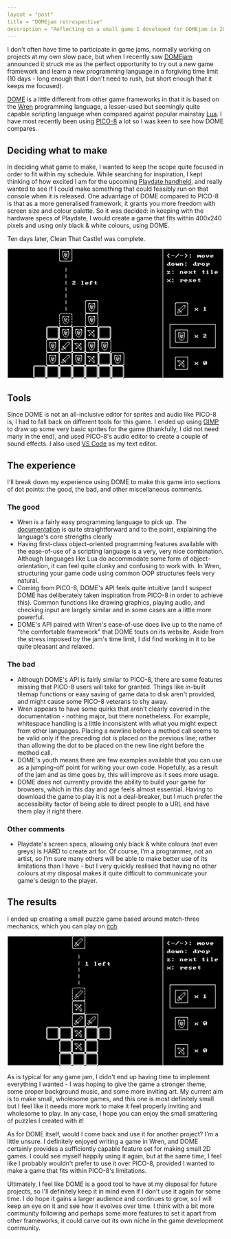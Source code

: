 ```yaml
---
layout = "post"
title = "DOMEjam retrospective"
description = "Reflecting on a small game I developed for DOMEjam in 2020."
---
```


I don't often have time to participate in game jams, normally working on projects at my own slow pace, but when I recently saw [DOMEjam](https://itch.io/jam/domejam) announced it struck me as the perfect opportunity to try out a new game framework and learn a new programming language in a forgiving time limit (10 days - long enough that I don't need to rush, but short enough that it keeps me focused).

[DOME](https://domeengine.com/) is a little different from other game frameworks in that it is based on the [Wren](http://wren.io/) programming language, a lesser-used but seemingly quite capable scripting language when compared against popular mainstay [Lua](https://www.lua.org/). I have most recently been using [PICO-8](https://www.lexaloffle.com/pico-8.php) a lot so I was keen to see how DOME compares.

## Deciding what to make

In deciding what game to make, I wanted to keep the scope quite focused in order to fit within my schedule. While searching for inspiration, I kept thinking of how excited I am for the upcoming [Playdate handheld](https://play.date/), and really wanted to see if I could make something that could feasibly run on that console when it is released. One advantage of DOME compared to PICO-8 is that as a more generalised framework, it grants you more freedom with screen size and colour palette. So it was decided: in keeping with the hardware specs of Playdate, I would create a game that fits within 400x240 pixels and using only black & white colours, using DOME.

Ten days later, Clean That Castle! was complete.

![](/assets/images/ctc/screenshot01.png)

## Tools

Since DOME is not an all-inclusive editor for sprites and audio like PICO-8 is, I had to fall back on different tools for this game. I ended up using [GIMP](https://www.gimp.org/) to draw up some very basic sprites for the game (thankfully, I did not need many in the end), and used PICO-8's audio editor to create a couple of sound effects. I also used [VS Code](https://code.visualstudio.com/) as my text editor.

## The experience

I'll break down my experience using DOME to make this game into sections of dot points: the good, the bad, and other miscellaneous comments.

### The good

- Wren is a fairly easy programming language to pick up. The [documentation](http://wren.io/syntax.html) is quite straightforward and to the point, explaining the language's core strengths clearly
- Having first-class object-oriented programming features available with the ease-of-use of a scripting language is a very, very nice combination. Although languages like Lua do accommodate some form of object-orientation, it can feel quite clunky and confusing to work with. In Wren, structuring your game code using common OOP structures feels very natural.
- Coming from PICO-8, DOME's API feels quite intuitive (and I suspect DOME has deliberately taken inspiration from PICO-8 in order to achieve this). Common functions like drawing graphics, playing audio, and checking input are largely similar and in some cases are a little more powerful.
- DOME's API paired with Wren's ease-of-use does live up to the name of "the comfortable framework" that DOME touts on its website. Aside from the stress imposed by the jam's time limit, I did find working in it to be quite pleasant and relaxed.

### The bad

- Although DOME's API is fairly similar to PICO-8, there are some  features missing that PICO-8 users will take for granted. Things like in-built tilemap functions or easy saving of game data to disk aren't provided, and might cause some PICO-8 veterans to shy away.
- Wren appears to have some quirks that aren't clearly covered in the documentation - nothing major, but there nonetheless. For example, whitespace handling is a little inconsistent with what you might expect from other languages. Placing a newline before a method call seems to be valid only if the preceding dot is placed on the previous line; rather than allowing the dot to be placed on the new line right before the method call.
- DOME's youth means there are few examples available that you can use as a jumping-off point for writing your own code. Hopefully, as a result of the jam and as time goes by, this will improve as it sees more usage.
- DOME does not currently provide the ability to build your game for browsers, which in this day and age feels almost essential. Having to download the game to play it is not a deal-breaker, but I much prefer the accessibility factor of being able to direct people to a URL and have them play it right there.

### Other comments

- Playdate's screen specs, allowing only black & white colours (not even greys) is HARD to create art for. Of course, I'm a programmer, not an artist, so I'm sure many others will be able to make better use of its limitations than I have - but I very quickly realised that having no other colours at my disposal makes it quite difficult to communicate your game's design to the player.

## The results

I ended up creating a small puzzle game based around match-three mechanics, which you can play on [itch](https://magspinner.itch.io/clean-that-castle).

![](/assets/images/ctc/screenshot02.png)

As is typical for any game jam, I didn't end up having time to implement everything I wanted - I was hoping to give the game a stronger theme, some proper background music, and some more inviting art. My current aim is to make small, wholesome games, and this one is most definitely small but I feel like it needs more work to make it feel properly inviting and wholesome to play. In any case, I hope you can enjoy the small smattering of puzzles I created with it!

As for DOME itself, would I come back and use it for another project? I'm a little unsure. I definitely enjoyed writing a game in Wren, and DOME certainly provides a sufficiently capable feature set for making small 2D games. I could see myself happily using it again, but at the same time, I feel like I probably wouldn't prefer to use it over PICO-8, provided I wanted to make a game that fits within PICO-8's limitations.

Ultimately, I feel like DOME is a good tool to have at my disposal for future projects, so I'll definitely keep it in mind even if I don't use it again for some time. I do hope it gains a larger audience and continues to grow, so I will keep an eye on it and see how it evolves over time. I think with a bit more community following and perhaps some more features to set it apart from other frameworks, it could carve out its own niche in the game development community.